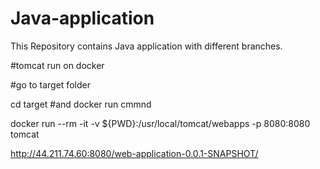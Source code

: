 # Java-application
This Repository contains Java application with different branches.

#tomcat run on docker

#go to target folder

cd target   #and docker run cmmnd

docker run --rm -it -v ${PWD}:/usr/local/tomcat/webapps -p 8080:8080 tomcat

http://44.211.74.60:8080/web-application-0.0.1-SNAPSHOT/
